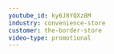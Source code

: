```yaml
---
youtube_id: ky6J8YQXz8M
industry: convenience-store
customer: the-border-store
video-type: promotional
---
```




